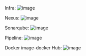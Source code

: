 
Infra:
![image](https://github.com/user-attachments/assets/e8ac7bd3-98d1-4e59-8925-b63c58067069)

Nexus:
![image](https://github.com/user-attachments/assets/30c57af2-1f7d-4f56-86d2-d2771fd8ce04)

Sonarqube:
![image](https://github.com/user-attachments/assets/45dd43e4-0835-4256-a31c-4346af364431)

Pipeline:
![image](https://github.com/user-attachments/assets/d96b30ba-84c5-4355-8dc4-1dbea988af78)

Docker image-docker Hub:
![image](https://github.com/user-attachments/assets/81c3b7a7-86fd-4524-99e9-5b448fc1fa29)

